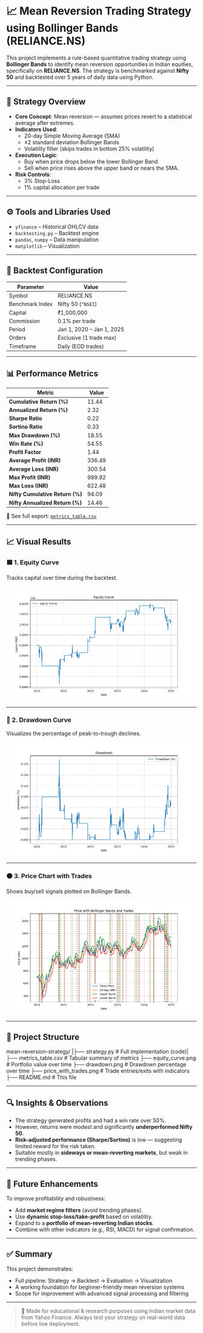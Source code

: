 # 📈 Mean Reversion Trading Strategy using Bollinger Bands (RELIANCE.NS)

This project implements a rule-based quantitative trading strategy using **Bollinger Bands** to identify mean reversion opportunities in Indian equities, specifically on **RELIANCE.NS**. The strategy is benchmarked against **Nifty 50** and backtested over 5 years of daily data using Python.

---

## 🧠 Strategy Overview

- **Core Concept**: Mean reversion — assumes prices revert to a statistical average after extremes.
- **Indicators Used**:
  - 20-day Simple Moving Average (SMA)
  - ±2 standard deviation Bollinger Bands
  - Volatility filter (skips trades in bottom 25% volatility)
- **Execution Logic**:
  - Buy when price drops below the lower Bollinger Band.
  - Sell when price rises above the upper band or nears the SMA.
- **Risk Controls**:
  - 3% Stop-Loss
  - 1% capital allocation per trade

---

## ⚙️ Tools and Libraries Used

- `yfinance` – Historical OHLCV data
- `backtesting.py` – Backtest engine
- `pandas`, `numpy` – Data manipulation
- `matplotlib` – Visualization

---

## 🧪 Backtest Configuration

| Parameter        | Value                  |
|------------------|------------------------|
| Symbol           | RELIANCE.NS            |
| Benchmark Index  | Nifty 50 (`^NSEI`)     |
| Capital          | ₹1,000,000             |
| Commission       | 0.1% per trade         |
| Period           | Jan 1, 2020 – Jan 1, 2025 |
| Orders           | Exclusive (1 trade max) |
| Timeframe        | Daily (EOD trades)     |

---

## 📊 Performance Metrics

| Metric                          | Value   |
|---------------------------------|---------|
| **Cumulative Return (%)**       | 11.44   |
| **Annualized Return (%)**       | 2.32    |
| **Sharpe Ratio**                | 0.22    |
| **Sortino Ratio**               | 0.33    |
| **Max Drawdown (%)**            | 18.55   |
| **Win Rate (%)**                | 54.55   |
| **Profit Factor**               | 1.44    |
| **Average Profit (INR)**        | 336.49  |
| **Average Loss (INR)**          | 300.54  |
| **Max Profit (INR)**            | 989.92  |
| **Max Loss (INR)**              | 622.48  |
| **Nifty Cumulative Return (%)** | 94.09   |
| **Nifty Annualized Return (%)** | 14.46   |

📄 See full export: [`metrics_table.csv`](./metrics_table.csv)

---

## 📈 Visual Results

### 🟦 1. Equity Curve
Tracks capital over time during the backtest.

![Equity Curve](./equity_curve.png)

---

### 🔻 2. Drawdown Curve
Visualizes the percentage of peak-to-trough declines.

![Drawdown](./drawdown.png)

---

### 🟠 3. Price Chart with Trades
Shows buy/sell signals plotted on Bollinger Bands.

![Price with Trades](./price_with_trades.png)

---

## 📂 Project Structure

mean-reversion-strategy/
|├── strategy.py # Full implementation (code)|
├── metrics_table.csv # Tabular summary of metrics
├── equity_curve.png # Portfolio value over time
├── drawdown.png # Drawdown percentage over time
├── price_with_trades.png # Trade entries/exits with indicators
├── README.md # This file


---

## 🔍 Insights & Observations

- The strategy generated profits and had a win rate over 50%.
- However, returns were modest and significantly **underperformed Nifty 50**.
- **Risk-adjusted performance (Sharpe/Sortino)** is low — suggesting limited reward for the risk taken.
- Suitable mostly in **sideways or mean-reverting markets**, but weak in trending phases.

---

## 🚀 Future Enhancements

To improve profitability and robustness:

- Add **market regime filters** (avoid trending phases).
- Use **dynamic stop-loss/take-profit** based on volatility.
- Expand to a **portfolio of mean-reverting Indian stocks**.
- Combine with other indicators (e.g., RSI, MACD) for signal confirmation.

---

## ✅ Summary

This project demonstrates:

- Full pipeline: Strategy → Backtest → Evaluation → Visualization
- A working foundation for beginner-friendly mean reversion systems
- Scope for improvement with advanced signal processing and filtering

---

> 📌 Made for educational & research purposes using Indian market data from Yahoo Finance. Always test your strategy on real-world data before live deployment.
